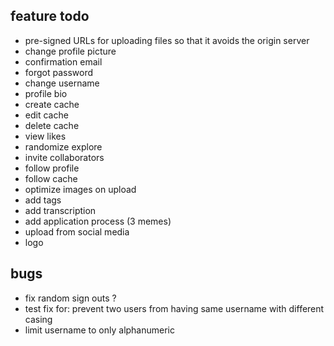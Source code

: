 ## feature todo

- pre-signed URLs for uploading files so that it avoids the origin server
- change profile picture
- confirmation email
- forgot password
- change username
- profile bio
- create cache
- edit cache
- delete cache
- view likes
- randomize explore
- invite collaborators
- follow profile
- follow cache
- optimize images on upload
- add tags
- add transcription
- add application process (3 memes)
- upload from social media
- logo

## bugs

- fix random sign outs ?
- test fix for: prevent two users from having same username with different casing
- limit username to only alphanumeric
